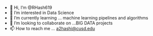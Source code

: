 - 👋 Hi, I’m @RHash619
- 👀 I’m interested in Data Science
- 🌱 I’m currently learning ... machine learning pipelines and algorithms 
- 💞️ I’m looking to collaborate on ...BIG DATA projects 
- 📫 How to reach me ... a2hashi@cusd.edu

<!---
RHash619/RHash619 is a ✨ special ✨ repository because its `README.md` (this file) appears on your GitHub profile.
You can click the Preview link to take a look at your changes.
--->
